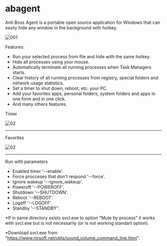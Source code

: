 # abagent
Anti Boss Agent is a portable open source application for Windows that can easily hide any window in the background with hotkey.



![001](https://github.com/user-attachments/assets/0bd2e629-3229-4a8b-ac9a-2154926f0da9)






Features:
* Run your selected process from file and hide with the same hotkey.
* Hide all processes using your mouse.
* Automatically terminate all running processes when Task Managers starts.
* Clear history of all running processes from registry, special folders and network usage statistics.
* Set a timer to shut down, reboot, etc. your PC.
* Add your favorites apps, personal folders, system folders and apps in one form and in one click.
* And many others features.

Timer

![02](https://github.com/user-attachments/assets/67b92346-e7e8-442a-a964-4f33171eb69f)


------------------------------------------------------------------------------------------------------

Favorites

![02](https://github.com/user-attachments/assets/9fc8f3fe-ea18-4eb4-bb13-43fd0476bbb8)



------------------------------------------------------------------------------------------------------

Run with parameters
-    Enabled timer '--enable'.
-    Force procceses that don't respond '--force'.
-    Ignore wakeup '--ignore_wakeup'.
-    Poweroff '--POWEROFF'.
-    Shutdown '--SHUTDOWN'.
-    Reboot '--REBOOT'.
-    Logoff '--LOGOFF'.
-    Standby '--STANDBY''.

*If in same directory exists svcl.exe to option "Mute by process" it works with svcl.exe but is not necessarily (or is not working standart option).

*Download svcl.exe from "https://www.nirsoft.net/utils/sound_volume_command_line.html".
